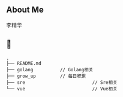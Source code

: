 ## About Me

李精华



## 🌲

```
.
├── README.md
├── golang          // Golang相关
├── grow_up         // 每日积累
├── sre 						// Sre相关
└── vue							// Vue相关
```

